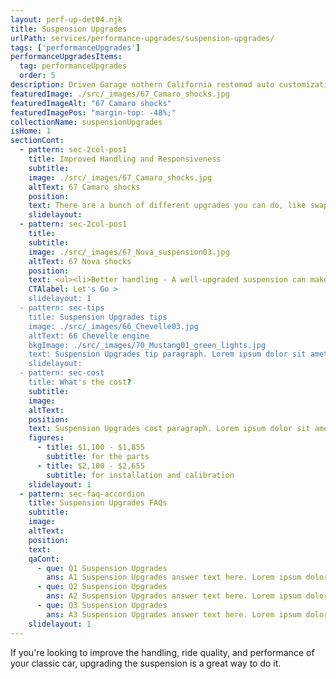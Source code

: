 ```yaml
---
layout: perf-up-det04.njk
title: Suspension Upgrades
urlPath: services/performance-upgrades/suspension-upgrades/
tags: ['performanceUpgrades']
performanceUpgradesItems:
  tag: performanceUpgrades
  order: 5
description: Driven Garage nothern California restomod auto customization and repair shop
featuredImage: ./src/_images/67_Camaro_shocks.jpg
featuredImageAlt: "67 Camaro shocks"
featuredImagePos: "margin-top: -48%;"
collectionName: suspensionUpgrades
isHome: 1
sectionCont:
  - pattern: sec-2col-pos1
    title: Improved Handling and Responsiveness
    subtitle: 
    image: ./src/_images/67_Camaro_shocks.jpg
    altText: 67 Camaro shocks
    position: 
    text: There are a bunch of different upgrades you can do, like swapping out the shocks and springs, installing sway bars, and upgrading the control arms. The specific upgrades you choose will depend on your car, your budget, and your driving style. But no matter what you choose, you're sure to notice a difference in the way your car drives.
    slidelayout:
  - pattern: sec-2col-pos1
    title: 
    subtitle: 
    image: ./src/_images/67_Nova_suspension03.jpg
    altText: 67 Nova shocks
    position: 
    text: <ul><li>Better handling - A well-upgraded suspension can make your car more responsive to steering input and reduce body roll in corners. This can make your car more fun to drive and safer on the road.</li><li>Smoother ride - A good suspension upgrade can also improve the ride quality of your car by absorbing bumps and road imperfections more effectively. This can make your car more comfortable to drive, especially on long trips.</li><li>More ground clearance - If you plan on taking your classic car off-road, an upgraded suspension can give you more ground clearance, which can help you avoid obstacles and improve your car's performance in rough terrain.</li><li>Customization - There are many different suspension upgrades available, so you can customize your car's handling and ride quality to your specific preferences.</li></ul>
    CTAlabel: Let's Go >
    slidelayout: 1
  - pattern: sec-tips
    title: Suspension Upgrades tips
    image: ./src/_images/66_Chevelle03.jpg
    altText: 66 Chevelle engine
    bkgImage: ./src/_images/70_Mustang01_green_lights.jpg
    text: Suspension Upgrades tip paragraph. Lorem ipsum dolor sit amet, consectetur adipiscing elit. Cras vitae dolor id enim iaculis bibendum. Fusce ut pellentesque erat. Nunc vitae viverra massa. Duis placerat a augue in eleifend. Pellentesque ut neque ex. Ut non nisi ultrices, tincidunt nunc vitae, tincidunt orci. Donec cursus sagittis felis sed tempus. Ut et viverra arcu.
    slidelayout:
  - pattern: sec-cost
    title: What's the cost?
    subtitle: 
    image:
    altText:
    position:
    text: Suspension Upgrades cost paragraph. Lorem ipsum dolor sit amet, consectetur adipiscing elit. Cras vitae dolor id enim iaculis bibendum. Fusce ut pellentesque erat. Nunc vitae viverra massa. Duis placerat a augue in eleifend. Pellentesque ut neque ex. Ut non nisi ultrices, tincidunt nunc vitae, tincidunt orci. Donec cursus sagittis felis sed tempus. Ut et viverra arcu.
    figures:
      - title: $1,100 - $1,855
        subtitle: for the parts
      - title: $2,100 - $2,655
        subtitle: for installation and calibration
    slidelayout: 1
  - pattern: sec-faq-accordion
    title: Suspension Upgrades FAQs
    subtitle: 
    image: 
    altText: 
    position: 
    text: 
    qaCont:
      - que: Q1 Suspension Upgrades
        ans: A1 Suspension Upgrades answer text here. Lorem ipsum dolor sit amet, consectetur adipiscing elit. Cras vitae dolor id enim iaculis bibendum. Fusce ut pellentesque erat.
      - que: Q2 Suspension Upgrades
        ans: A2 Suspension Upgrades answer text here. Lorem ipsum dolor sit amet, consectetur adipiscing elit. Cras vitae dolor id enim iaculis bibendum. Fusce ut pellentesque erat.
      - que: Q3 Suspension Upgrades
        ans: A3 Suspension Upgrades answer text here. Lorem ipsum dolor sit amet, consectetur adipiscing elit. Cras vitae dolor id enim iaculis bibendum. Fusce ut pellentesque erat.
    slidelayout: 1
---
```


If you're looking to improve the handling, ride quality, and performance of your classic car, upgrading the suspension is a great way to do it.

